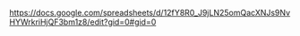 https://docs.google.com/spreadsheets/d/12fY8R0_J9jLN25omQacXNJs9NvHYWrkriHjQF3bm1z8/edit?gid=0#gid=0